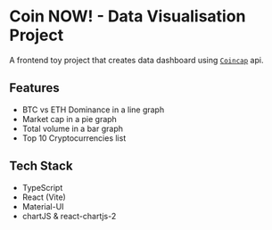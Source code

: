 # Coin NOW! - Data Visualisation Project

A frontend toy project that creates data dashboard using [`Coincap`](https://docs.coincap.io/) api.

## Features

- BTC vs ETH Dominance in a line graph
- Market cap in a pie graph
- Total volume in a bar graph
- Top 10 Cryptocurrencies list

## Tech Stack

- TypeScript
- React (Vite)
- Material-UI
- chartJS & react-chartjs-2
